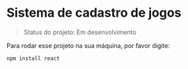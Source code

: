 # Sistema de cadastro de jogos

> Status do projeto: Em desenvolvimento

Para rodar esse projeto na sua máquina, por favor digite:

```
npm install react
```

